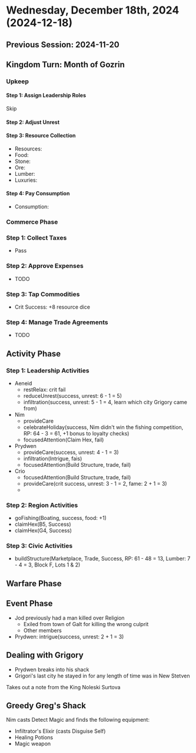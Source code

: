 # Wednesday, December 18th, 2024 (2024-12-18)

## Previous Session: 2024-11-20

## Kingdom Turn: Month of Gozrin

### Upkeep

#### Step 1: Assign Leadership Roles

Skip

#### Step 2: Adjust Unrest

#### Step 3: Resource Collection

- Resources: 
- Food: 
- Stone: 
- Ore: 
- Lumber: 
- Luxuries: 

#### Step 4: Pay Consumption

- Consumption: 

### Commerce Phase

### Step 1: Collect Taxes

- Pass

### Step 2: Approve Expenses

- TODO

### Step 3: Tap Commodities

- Crit Success: +8 resource dice

### Step 4: Manage Trade Agreements

- TODO

## Activity Phase

### Step 1: Leadership Activities

- Aeneid
   - restRelax: crit fail
   - reduceUnrest(success, unrest: 6 - 1 = 5)
   - infiltration(success, unrest: 5 - 1 = 4, learn which city Grigory came from)
- Nim
   - provideCare
   - celebrateHoliday(success, Nim didn't win the fishing competition, RP: 64 - 3 = 61, +1 bonus to loyalty checks)
   - focusedAttention(Claim Hex, fail)
- Prydwen
   - provideCare(success, unrest: 4 - 1 = 3)
   - infiltration(Intrigue, fais)
   - focusedAttention(Build Structure, trade, fail)
- Crio
   - focusedAttention(Build Structure, trade, fail)
   - provideCare(crit success, unrest: 3 - 1 = 2, fame: 2 + 1 = 3)
   - 

### Step 2: Region Activities

- goFishing(Boating, success, food: +1)
- claimHex(B5, Success)
- claimHex(G4, Success)

### Step 3: Civic Activities

- buildStructure(Marketplace, Trade, Success, RP: 61 - 48 = 13, Lumber: 7 - 4 = 3, Block F, Lots 1 & 2)

## Warfare Phase

## Event Phase

- Jod previously had a man killed over Religion
   - Exiled from town of Galt for killing the wrong culprit
   - Other members
- Prydwen: intrigue(success, unrest: 2 + 1 = 3)

## Dealing with Grigory

- Prydwen breaks into his shack
- Grigori's last city he stayed in for any length of time was in New Stetven

Takes out a note from the King Noleski Surtova

## Greedy Greg's Shack

Nim casts Detect Magic and finds the following equipment:

- Infiltrator's Elixir (casts Disguise Self)
- Healing Potions
- Magic weapon

